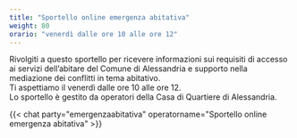 ```yaml
---
title: "Sportello online emergenza abitativa"
weight: 80
orario: "venerdì dalle ore 10 alle ore 12"
---
```


Rivolgiti a questo sportello per ricevere informazioni sui requisiti di accesso ai servizi dell’abitare del Comune di Alessandria e supporto nella mediazione dei conflitti in tema abitativo.  
Ti aspettiamo il venerdì dalle ore 10 alle ore 12.  
Lo sportello è gestito da operatori della Casa di Quartiere di Alessandria.

{{< chat party="emergenzaabitativa" operatorname="Sportello online emergenza abitativa" >}}
